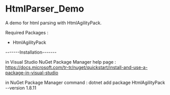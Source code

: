 # HtmlParser_Demo
A demo for html parsing with HtmlAgilityPack.

Required Packages :

- HtmlAgilityPack

-------Installation-------

in Visual Studio NuGet Package Manager help page : https://docs.microsoft.com/tr-tr/nuget/quickstart/install-and-use-a-package-in-visual-studio

in NuGet Package Manager command : dotnet add package HtmlAgilityPack --version 1.8.11

